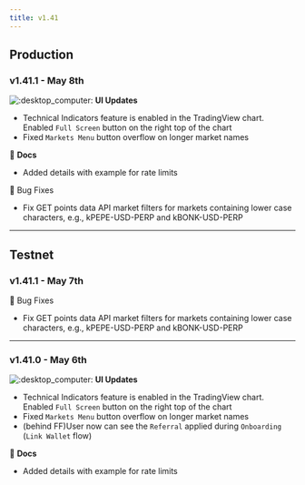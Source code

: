 ```yaml
---
title: v1.41
---
```

## Production

### v1.41.1 - May 8th

![:desktop\_computer:](https://a.slack-edge.com/production-standard-emoji-assets/14.0/apple-medium/1f5a5-fe0f.png) **UI Updates**

* Technical Indicators feature is enabled in the TradingView chart. Enabled `Full Screen` button on the right top of the chart
* Fixed `Markets Menu` button overflow on longer market names

:ledger: **Docs**

* Added details with example for rate limits

:bug: Bug Fixes

* Fix GET points data API market filters for markets containing lower case characters, e.g., kPEPE-USD-PERP and kBONK-USD-PERP

***

## Testnet

### v1.41.1 - May 7th

:bug: Bug Fixes

* Fix GET points data API market filters for markets containing lower case characters, e.g., kPEPE-USD-PERP and kBONK-USD-PERP

***

### v1.41.0 - May 6th

![:desktop\_computer:](https://a.slack-edge.com/production-standard-emoji-assets/14.0/apple-medium/1f5a5-fe0f.png) **UI Updates**

* Technical Indicators feature is enabled in the TradingView chart. Enabled `Full Screen` button on the right top of the chart
* Fixed `Markets Menu` button overflow on longer market names
* (behind FF)User now can see the `Referral` applied during `Onboarding` (`Link Wallet` flow)

:ledger: **Docs**

* Added details with example for rate limits

